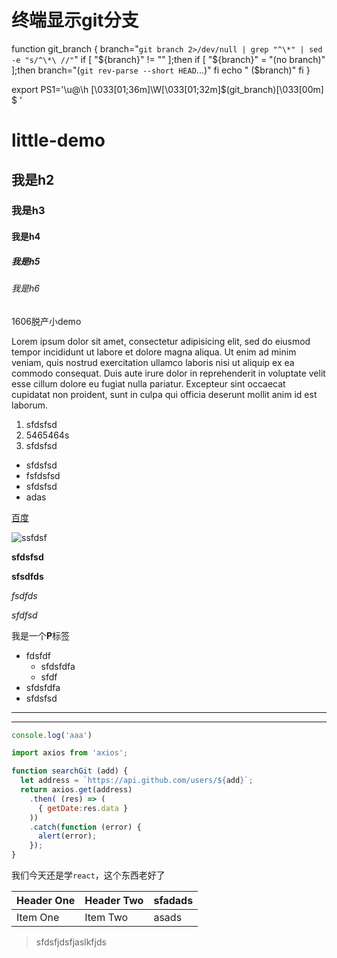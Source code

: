 # 终端显示git分支
function git_branch {
  branch="`git branch 2>/dev/null | grep "^\*" | sed -e "s/^\*\ //"`"
  if [ "${branch}" != "" ];then
      if [ "${branch}" = "(no branch)" ];then
          branch="(`git rev-parse --short HEAD`...)"
      fi
      echo " ($branch)"
  fi
}

export PS1='\u@\h \[\033[01;36m\]\W\[\033[01;32m\]$(git_branch)\[\033[00m\] \$ '

# little-demo

## 我是h2

### 我是h3

#### 我是h4

##### 我是h5

###### 我是h6

1606脱产小demo

Lorem ipsum dolor sit amet, consectetur adipisicing elit, sed do eiusmod tempor incididunt ut labore et dolore magna aliqua. Ut enim ad minim veniam, quis nostrud exercitation ullamco laboris nisi ut aliquip ex ea commodo consequat. Duis aute irure dolor in reprehenderit in voluptate velit esse cillum dolore eu fugiat nulla pariatur. Excepteur sint occaecat cupidatat non proident, sunt in culpa qui officia deserunt mollit anim id est laborum.

1. sfdsfsd
2. 5465464s
3. sfdsfsd


- sfdsfsd
- fsfdsfsd
- sfdsfsd
- adas

[百度](http://www.baidu.com)

![ssfdsf](http://7xopqp.com1.z0.glb.clouddn.com/contain1.jpg)

**sfdsfsd**

__sfsdfds__

_fsdfds_

*sfdfsd*

我是一个**P**标签

- fdsfdf
  - sfdsfdfa
  - sfdf
- sfdsfdfa
- sfdsfsd

***

___

```js
console.log('aaa')
```

```js
import axios from 'axios';

function searchGit (add) {
  let address = `https://api.github.com/users/${add}`;
  return axios.get(address)
    .then( (res) => (
      { getDate:res.data }
    ))
    .catch(function (error) {
      alert(error);
    });
}
```

我们今天还是学`react`，这个东西老好了

| Header One     | Header Two     | sfadads |
| :------------- | :------------- | :------|
| Item One       | Item Two       | asads |

> sfdsfjdsfjaslkfjds
